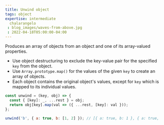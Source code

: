```yaml
---
title: Unwind object
tags: object
expertise: intermediate
  chalarangelo
 : blog_images/waves-from-above.jpg
 : 2022-04-18T05:00:00-04:00
---
```


Produces an array of objects from an object and one of its array-valued properties.

- Use object destructuring to exclude the key-value pair for the specified `key` from the object.
- Use `Array.prototype.map()` for the values of the given `key` to create an array of objects.
- Each object contains the original object's values, except for `key` which is mapped to its individual values.

```js
const unwind = (key, obj) => {
  const { [key]: _, ...rest } = obj;
  return obj[key].map(val => ({ ...rest, [key]: val }));
};
```

```js
unwind('b', { a: true, b: [1, 2] }); // [{ a: true, b: 1 }, { a: true, b: 2 }]
```
